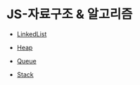 # JS-자료구조 & 알고리즘

- [LinkedList](https://github.com/somedaycode/JS-DataStructure-Algorithm/tree/main/dataStructure/LinkedList)

- [Heap](https://github.com/somedaycode/JS-DataStructure-Algorithm/tree/main/dataStructure/Heap)

- [Queue](https://github.com/somedaycode/JS-DataStructure-Algorithm/tree/main/dataStructure/Queue)

- [Stack](https://github.com/somedaycode/JS-DataStructure-Algorithm/tree/main/dataStructure/Stack)
